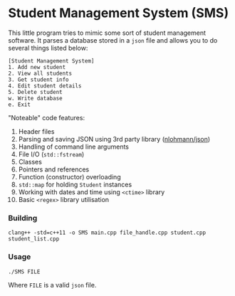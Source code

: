 # Student Management System (SMS)

This little program tries to mimic some sort of student management software.
It parses a database stored in a `json` file and allows you to do several things listed below:
```
[Student Management System]
1. Add new student
2. View all students
3. Get student info
4. Edit student details
5. Delete student
w. Write database
e. Exit
```

"Noteable" code features:
1. Header files
2. Parsing and saving JSON using 3rd party library ([nlohmann/json](https://github.com/nlohmann/json))
3. Handling of command line arguments
4. File I/O (`std::fstream`)
5. Classes
6. Pointers and references
7. Function (constructor) overloading
8. `std::map` for holding `Student` instances
9. Working with dates and time using `<ctime>` library
10. Basic `<regex>` library utilisation

### Building

```
clang++ -std=c++11 -o SMS main.cpp file_handle.cpp student.cpp student_list.cpp
```

### Usage

```
./SMS FILE
```
Where `FILE` is a valid `json` file.